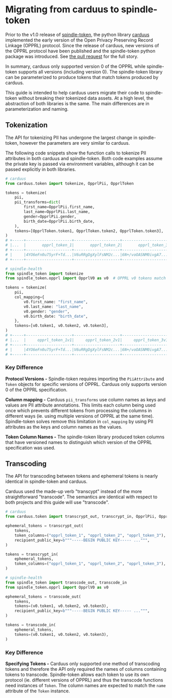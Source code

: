 # Migrating from carduus to spindle-token

Prior to the v1.0 release of [spindle-token](https://pypi.org/project/spindle-token/), the python library [carduus](https://pypi.org/project/carduus/) implemented the early version of the Open Privacy Preserving Record Linkage (OPPRL) protocol.
Since the release of carduus, new versions of the OPPRL protocol have been published and the spindle-token python package was introduced. 
See [the pull request](https://github.com/spindle-health/spindle-token/pull/26) for the full story.

In summary, carduus only supported version 0 of the OPPRL while spindle-token supports all versions (including version 0). The spindle-token library can be parameterized to produce tokens that match tokens produced by carduus.

This guide is intended to help carduus users migrate their code to spindle-token without breaking their tokenized data assets. At a high level, the abstraction of both libraries is the same. The main differences are in parameterization and naming. 

## Tokenization

The API for tokenizing PII has undergone the largest change in spindle-token, however the parameters are very similar to carduus.

The following code snippets show the function calls to tokenize PII attributes in both carduus and spindle-token. Both code examples assume the private key is passed via environment variables, although it can be passed explicitly in both libraries.

```python
# carduus
from carduus.token import tokenize, OpprlPii, OpprlToken

tokens = tokenize(
    pii,
    pii_transforms=dict(
        first_name=OpprlPii.first_name,
        last_name=OpprlPii.last_name,
        gender=OpprlPii.gender,
        birth_date=OpprlPii.birth_date,
    ),
    tokens=[OpprlToken.token1, OpprlToken.token2, OpprlToken.token3],
)
# +-----+--------------------+--------------------+--------------------+
# |...  |       opprl_token_1|       opprl_token_2|       opprl_token_3|
# +-----+--------------------+--------------------+--------------------+
# |     |4YO6eFn0u75yrF+Td...|V6uRRgDgXylFsNM2c...|6N+/voOASNM0ivgA7...|
# +-----+--------------------+--------------------+--------------------+
```

```python
# spindle-health
from spindle_token import tokenize
from spindle_token.opprl import OpprlV0 as v0  # OPPRL v0 tokens match carduus

tokens = tokenize(
    pii,
    col_mapping={
        v0.first_name: "first_name",
        v0.last_name: "last_name",
        v0.gender: "gender",
        v0.birth_date: "birth_date",
    },
    tokens=[v0.token1, v0.token2, v0.token3],
)
# +-----+--------------------+--------------------+--------------------+
# |...  |     opprl_token_1v1|     opprl_token_2v1|     opprl_token_3v1|
# +-----+--------------------+--------------------+--------------------+
# |     |4YO6eFn0u75yrF+Td...|V6uRRgDgXylFsNM2c...|6N+/voOASNM0ivgA7...|
# +-----+--------------------+--------------------+--------------------+
```

### Key Difference

**Protocol Versions -** Spindle-token requires importing the `PiiAttribute` and `Token` objects for specific versions of OPPRL. Carduus only supports version 0 of the OPPRL specification.

**Column mapping -** Carduus `pii_transforms` use column names as keys and values are PII attribute annotations. This limits each column being used once which prevents different tokens from processing the columns in different ways (ie. using multiple versions of OPPRL at the same time). Spindle-token solves remove this limitation in `col_mapping` by using PII attributes as the keys and column names as the values.

**Token Column Names -** The spindle-token library produced token columns that have versioned names to distinguish which version of the OPPRL specification was used.

## Transcoding

The API for transcoding between tokens and ephemeral tokens is nearly identical in spindle-token and carduus.

Carduus used the made-up verb "transcypt" instead of the more straightforward "transcode". The semantics are identical with respect to both projects and this guide will use "transcode".

```python
# carduus
from carduus.token import transcrypt_out, transcrypt_in, OpprlPii, OpprlToken

ephemeral_tokens = transcrypt_out(
    tokens, 
    token_columns=("opprl_token_1", "opprl_token_2", "opprl_token_3"), 
    recipient_public_key=b"""-----BEGIN PUBLIC KEY----- ...""",
)

tokens = transcrypt_in(
    ephemeral_tokens, 
    token_columns=("opprl_token_1", "opprl_token_2", "opprl_token_3"), 
)
```

```python
# spindle-health
from spindle_token import transcode_out, transcode_in
from spindle_token.opprl import OpprlV0 as v0

ephemeral_tokens = transcode_out(
    tokens, 
    tokens=(v0.token1, v0.token2, v0.token3), 
    recipient_public_key=b"""-----BEGIN PUBLIC KEY----- ...""",
)

tokens = transcode_in(
    ephemeral_tokens, 
    tokens=(v0.token1, v0.token2, v0.token3), 
)
```

### Key Difference

**Specifying Tokens -** Carduus only supported one method of transcoding tokens and therefore the API only required the names of columns containing tokens to transcode. Spindle-token allows each token to use its own protocol (ie. different versions of OPPRL) and thus the transcode functions need instances of `Token`. The column names are expected to match the `name` attribute of the `Token` instance.
